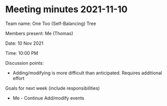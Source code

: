 # Meeting minutes 2021-11-10

Team name: One Too (Self-Balancing) Tree

Members present: Me (Thomas)

Date: 10 Nov 2021

Time: 10:00 PM

Discussion points: 

* Adding/modifying is more difficult than anticipated. Requires additional effort

Goals for next week (include responsibilities)

* Me - Continue Add/modify events
